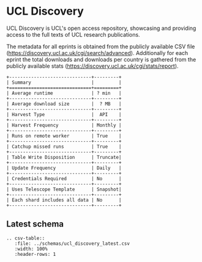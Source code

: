 # UCL Discovery

UCL Discovery is UCL's open access repository, showcasing and providing access to the full texts of UCL research publications.

The metadata for all eprints is obtained from the publicly available CSV file (https://discovery.ucl.ac.uk/cgi/search/advanced). 
Additionally for each eprint the total downloads and downloads per country is gathered from the publicly available stats
 (https://discovery.ucl.ac.uk/cgi/stats/report).


```eval_rst
+------------------------------+---------+
| Summary                      |         |
+==============================+=========+
| Average runtime              | ? min   |
+------------------------------+---------+
| Average download size        |  ? MB   |
+------------------------------+---------+
| Harvest Type                 |  API    |
+------------------------------+---------+
| Harvest Frequency            | Monthly |
+------------------------------+---------+
| Runs on remote worker        | True    |
+------------------------------+---------+
| Catchup missed runs          | True    |
+------------------------------+---------+
| Table Write Disposition      | Truncate|
+------------------------------+---------+
| Update Frequency             | Daily   |
+------------------------------+---------+
| Credentials Required         | No      |
+------------------------------+---------+
| Uses Telescope Template      | Snapshot|
+------------------------------+---------+
| Each shard includes all data | No      |
+------------------------------+---------+
```

## Latest schema
``` eval_rst
.. csv-table::
   :file: ../schemas/ucl_discovery_latest.csv
   :width: 100%
   :header-rows: 1
```